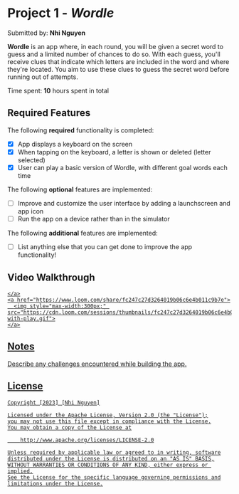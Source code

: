 # Project 1 - *Wordle*

Submitted by: **Nhi Nguyen**

**Wordle** is an app where, in each round, you will be given a secret word to guess and a limited number of chances to do so. With each guess, you'll receive clues that indicate which letters are included in the word and where they're located. You aim to use these clues to guess the secret word before running out of attempts.

Time spent: **10** hours spent in total

## Required Features

The following **required** functionality is completed:

- [X] App displays a keyboard on the screen
- [X] When tapping on the keyboard, a letter is shown or deleted (letter selected)
- [X] User can play a basic version of Wordle, with different goal words each time

The following **optional** features are implemented:

- [ ] Improve and customize the user interface by adding a launchscreen and app icon
- [ ] Run the app on a device rather than in the simulator

The following **additional** features are implemented:

- [ ] List anything else that you can get done to improve the app functionality!

## Video Walkthrough

<div>
    <a href="https://www.loom.com/share/fc247c27d3264019b06c6e4b011c9b7e">
     
    </a>
    <a href="https://www.loom.com/share/fc247c27d3264019b06c6e4b011c9b7e">
      <img style="max-width:300px;" src="https://cdn.loom.com/sessions/thumbnails/fc247c27d3264019b06c6e4b011c9b7e-with-play.gif">
    </a>
  </div>


## Notes

Describe any challenges encountered while building the app.

## License

    Copyright [2023] [Nhi Nguyen]

    Licensed under the Apache License, Version 2.0 (the "License");
    you may not use this file except in compliance with the License.
    You may obtain a copy of the License at

        http://www.apache.org/licenses/LICENSE-2.0

    Unless required by applicable law or agreed to in writing, software
    distributed under the License is distributed on an "AS IS" BASIS,
    WITHOUT WARRANTIES OR CONDITIONS OF ANY KIND, either express or implied.
    See the License for the specific language governing permissions and
    limitations under the License.
